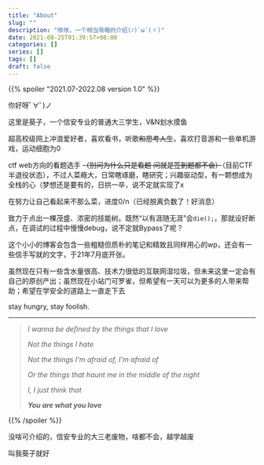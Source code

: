 ```yaml
---
title: "About"
slug: ""
description: "咳咳，一个相当简略的介绍(ﾉ)`ω´(ヾ)"
date: 2021-08-25T01:39:57+08:00
categories: []
series: []
tags: []
draft: false
---
```


{{% spoiler "2021.07-2022.08 version 1.0" %}}

你好呀ﾟ∀ﾟ)ノ

这里是葵子，一个信安专业的普通大三学生，V&N划水摸鱼

超高校级网上冲浪爱好者，喜欢看书，听歌~~和思考人生~~，喜欢打音游和一些单机游戏，运动细胞为0

ctf web方向的看题选手 ~~（别问为什么只是看题 问就是签到题都不会）~~（目前CTF半退役状态），不过人菜瘾大，日常瞎琢磨，瞎研究；兴趣驱动型，有一颗想成为全栈的心（梦想还是要有的，日拱一卒，说不定就实现了x

在努力让自己看起来不那么菜，进度0/n（已经脱离负数了！好消息）

致力于点出一棵茂盛、浓密的技能树。既然“以有涯随无涯”会`die();`，那就设好断点，在调试的过程中慢慢debug，说不定就Bypass了呢？

这个小小的博客会包含一些粗糙但质朴的笔记和精致且同样用心的wp，还会有一些信手写就的文字，于21年7月底开张。

虽然现在只有一些含水量很高、技术力很低的互联网湿垃圾，但未来这里一定会有自己的原创产出；虽然现在小站门可罗雀，但希望有一天可以为更多的人带来帮助；希望在学安全的道路上一直走下去

stay hungry, stay foolish.

------

> *I wanna be defined by the things that I love*
>
> *Not the things I hate*
>
> *Not the things I'm afraid of, I'm afraid of*
>
> *Or the things that haunt me in the middle of the night*
>
> *I, I just think that*
>
> ***You are what you love***

{{% /spoiler %}}

没啥可介绍的，信安专业的大三老废物，啥都不会，越学越废

叫我葵子就好
